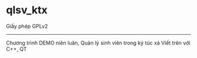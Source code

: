 qlsv_ktx
========
Giấy phép GPLv2
********************
Chương trình DEMO niên luân, Quản lý sinh viên trong ký túc xá
Viết trên với C++, QT
